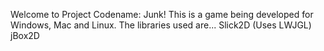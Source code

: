 Welcome to Project Codename: Junk!
This is a game being developed for Windows, Mac and Linux.
The libraries used are...
Slick2D (Uses LWJGL)
jBox2D
